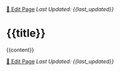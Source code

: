 [📝 Edit Page]({{topic_url}}) _Last Updated: {{last_updated}}_
# {{title}}

{{content}}

[📝 Edit Page]({{topic_url}}) _Last Updated: {{last_updated}}_
